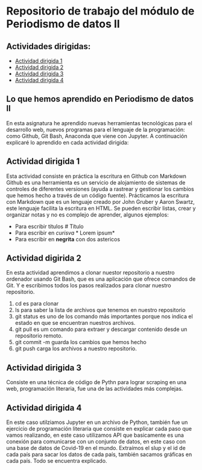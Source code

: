 # Repositorio de trabajo del módulo de Periodismo de datos II

## Actividades dirigidas: 

 
- [Actividad dirigida 1](ad1.md)
- [Actividad dirigida 2](ad2.md) 
- [Actividad dirigida 3](ad3.md)
- [Actividad dirigida 4](ad4.md)


## Lo que hemos aprendido en Periodismo de datos ll

En esta asignatura he aprendido nuevas herramientas tecnológicas para el
desarrollo web, nuevos programas para el lenguaje de la programación: como 
Github, Git Bash, Anaconda que viene con Jupyter.
A continuación explicaré lo aprendido en cada actividad dirigida:

## Actividad dirigida 1
Esta actividad consiste en práctica la escritura en Github con Markdown
Github es una herramienta es un servicio de alojamiento de sistemas de 
controles de diferentes versiones (ayuda a rastrear y gestionar los cambios
que hemos hecho a través de un código fuente).
Prácticamos la escritura con Markdown que es un lenguaje creado por
John Gruber y Aaron Swartz, este lenguaje facilita la escritura en HTML.
Se pueden escribir listas, crear y organizar notas y no es complejo
de aprender, algunos ejemplos:
- Para escribir títulos # Título 
- Para escribir en *curisva* * Lorem ipsum* 
- Para escribir en **negrita**  con dos astericos 


## Actividad digirida 2
En esta actividad aprendimos a clonar nuestor repositorio a nuestro ordenador
usando Git Bash, que es una aplicación que ofrece comandos de Git.
Y e escribimos todos los pasos realizados para clonar nuestro repositorio.
1. cd es para clonar 
2. ls para saber la lista de archivos que tenemos en nuestro repositorio
3. git status es uno de los comando más importantes porque nos indica
el estado en que se encuentran nuestros archivos. 
4. git pull es um comando para extraer y descargar contenido desde 
un repositorio remoto.
5. git commit -m guarda los cambios que hemos hecho
6. git push carga los archivos a nuestro repositorio. 

## Actividad dirigida 3 
Consiste en una técnica de código de Pythn para lograr scraping en una web,
programación literaria, fue una de las actividades más complejas.

## Actividad dirigida 4
En este caso utilziamos Jupyter en un archivo de Python, también fue un
ejercicio de programación literaria que consiste en explicar cada paso que 
vamos realizando, en este caso utilizamos API que basicamente es una
conexión para comunicarse con un conjunto de datos, en este caso con una base
de datos de Covid-19 en el mundo.
Extraímos el slup y el id de cada país para sacar los datos de cada país,
también sacamos gráficas en cada país. Todo se encuentra explicado. 
